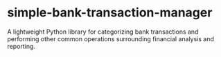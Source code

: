 # simple-bank-transaction-manager
A lightweight Python library for categorizing bank transactions and performing other common operations surrounding financial analysis and reporting.
